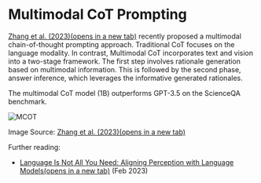# Multimodal CoT Prompting

[Zhang et al. (2023)(opens in a new tab)](https://arxiv.org/abs/2302.00923) recently proposed a multimodal chain-of-thought prompting approach. Traditional CoT focuses on the language modality. In contrast, Multimodal CoT incorporates text and vision into a two-stage framework. The first step involves rationale generation based on multimodal information. This is followed by the second phase, answer inference, which leverages the informative generated rationales.

The multimodal CoT model (1B) outperforms GPT-3.5 on the ScienceQA benchmark.

![MCOT](https://www.promptingguide.ai/_next/image?url=%2F_next%2Fstatic%2Fmedia%2Fmultimodal-cot.a84f6cc1.png&w=1920&q=75)

Image Source: [Zhang et al. (2023)(opens in a new tab)](https://arxiv.org/abs/2302.00923)

Further reading:

- [Language Is Not All You Need: Aligning Perception with Language Models(opens in a new tab)](https://arxiv.org/abs/2302.14045) (Feb 2023)